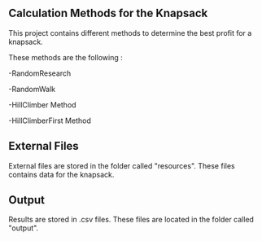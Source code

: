 ## Calculation Methods for the Knapsack

This project contains different methods to determine the best profit for a knapsack.

These methods are the following :

-RandomResearch

-RandomWalk

-HillClimber Method

-HillClimberFirst Method

## External Files

External files are stored in the folder called "resources". These files contains data for the knapsack.

## Output

Results are stored in .csv files. These files are located in the folder called "output".
